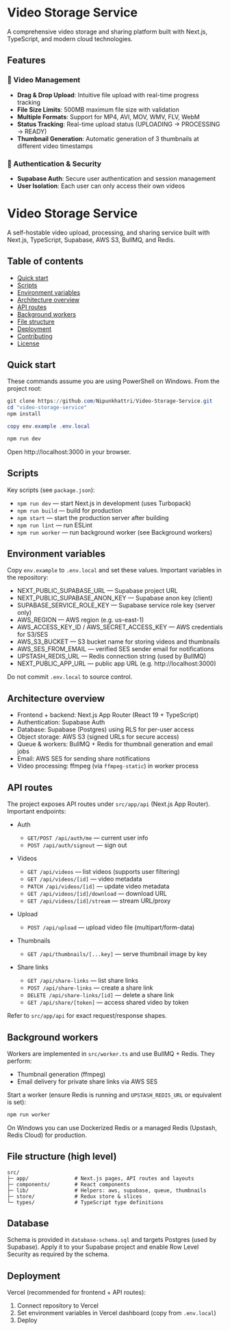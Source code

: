 # Video Storage Service

A comprehensive video storage and sharing platform built with Next.js, TypeScript, and modern cloud technologies.

## Features

### 🎥 Video Management
- **Drag & Drop Upload**: Intuitive file upload with real-time progress tracking
- **File Size Limits**: 500MB maximum file size with validation
- **Multiple Formats**: Support for MP4, AVI, MOV, WMV, FLV, WebM
- **Status Tracking**: Real-time upload status (UPLOADING → PROCESSING → READY)
- **Thumbnail Generation**: Automatic generation of 3 thumbnails at different video timestamps

### 🔐 Authentication & Security
- **Supabase Auth**: Secure user authentication and session management
- **User Isolation**: Each user can only access their own videos
# Video Storage Service

A self-hostable video upload, processing, and sharing service built with Next.js, TypeScript, Supabase, AWS S3, BullMQ, and Redis.

## Table of contents
- [Quick start](#quick-start)
- [Scripts](#scripts)
- [Environment variables](#environment-variables)
- [Architecture overview](#architecture-overview)
- [API routes](#api-routes)
- [Background workers](#background-workers)
- [File structure](#file-structure)
- [Deployment](#deployment)
- [Contributing](#contributing)
- [License](#license)

## Quick start

These commands assume you are using PowerShell on Windows. From the project root:

```powershell
git clone https://github.com/Nipunkhattri/Video-Storage-Service.git
cd "video-storage-service"
npm install

copy env.example .env.local

npm run dev
```

Open http://localhost:3000 in your browser.

## Scripts

Key scripts (see `package.json`):

- `npm run dev` — start Next.js in development (uses Turbopack)
- `npm run build` — build for production
- `npm start` — start the production server after building
- `npm run lint` — run ESLint
- `npm run worker` — run background worker (see Background workers)

## Environment variables

Copy `env.example` to `.env.local` and set these values. Important variables in the repository:

- NEXT_PUBLIC_SUPABASE_URL — Supabase project URL
- NEXT_PUBLIC_SUPABASE_ANON_KEY — Supabase anon key (client)
- SUPABASE_SERVICE_ROLE_KEY — Supabase service role key (server only)
- AWS_REGION — AWS region (e.g. us-east-1)
- AWS_ACCESS_KEY_ID / AWS_SECRET_ACCESS_KEY — AWS credentials for S3/SES
- AWS_S3_BUCKET — S3 bucket name for storing videos and thumbnails
- AWS_SES_FROM_EMAIL — verified SES sender email for notifications
- UPSTASH_REDIS_URL — Redis connection string (used by BullMQ)
- NEXT_PUBLIC_APP_URL — public app URL (e.g. http://localhost:3000)

Do not commit `.env.local` to source control.

## Architecture overview

- Frontend + backend: Next.js App Router (React 19 + TypeScript)
- Authentication: Supabase Auth
- Database: Supabase (Postgres) using RLS for per-user access
- Object storage: AWS S3 (signed URLs for secure access)
- Queue & workers: BullMQ + Redis for thumbnail generation and email jobs
- Email: AWS SES for sending share notifications
- Video processing: ffmpeg (via `ffmpeg-static`) in worker process

## API routes

The project exposes API routes under `src/app/api` (Next.js App Router). Important endpoints:

- Auth
   - `GET/POST /api/auth/me` — current user info
   - `POST /api/auth/signout` — sign out

- Videos
   - `GET /api/videos` — list videos (supports user filtering)
   - `GET /api/videos/[id]` — video metadata
   - `PATCH /api/videos/[id]` — update video metadata
   - `GET /api/videos/[id]/download` — download URL
   - `GET /api/videos/[id]/stream` — stream URL/proxy

- Upload
   - `POST /api/upload` — upload video file (multipart/form-data)

- Thumbnails
   - `GET /api/thumbnails/[...key]` — serve thumbnail image by key

- Share links
   - `GET /api/share-links` — list share links
   - `POST /api/share-links` — create a share link
   - `DELETE /api/share-links/[id]` — delete a share link
   - `GET /api/share/[token]` — access shared video by token

Refer to `src/app/api` for exact request/response shapes.

## Background workers

Workers are implemented in `src/worker.ts` and use BullMQ + Redis. They perform:

- Thumbnail generation (ffmpeg)
- Email delivery for private share links via AWS SES

Start a worker (ensure Redis is running and `UPSTASH_REDIS_URL` or equivalent is set):

```powershell
npm run worker
```

On Windows you can use Dockerized Redis or a managed Redis (Upstash, Redis Cloud) for production.

## File structure (high level)

```
src/
├─ app/               # Next.js pages, API routes and layouts
├─ components/        # React components
├─ lib/               # Helpers: aws, supabase, queue, thumbnails
├─ store/             # Redux store & slices
└─ types/             # TypeScript type definitions
```

## Database

Schema is provided in `database-schema.sql` and targets Postgres (used by Supabase). Apply it to your Supabase project and enable Row Level Security as required by the schema.

## Deployment

Vercel (recommended for frontend + API routes):

1. Connect repository to Vercel
2. Set environment variables in Vercel dashboard (copy from `.env.local`)
3. Deploy